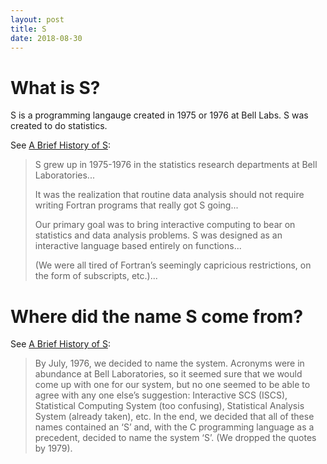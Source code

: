 ```yaml
---
layout: post
title: S
date: 2018-08-30
---
```


# What is S?

S is a programming langauge created in 1975 or 1976 at Bell Labs. S was created to do statistics.

See [A Brief History of S](http://www.stat.ucla.edu/~cocteau/stat202a/resources/docs/shistory.pdf):

> S grew up in 1975-1976 in the statistics research departments at Bell Laboratories...
>
> It was the realization that routine data analysis should not require writing Fortran programs that really got S going...
>
> Our primary goal was to bring interactive computing to bear on statistics and data analysis problems. S was designed as an interactive language based entirely on functions...
>
> (We were all tired of Fortran’s seemingly capricious restrictions, on the form of subscripts, etc.)...

# Where did the name S come from?

See [A Brief History of S](http://www.stat.ucla.edu/~cocteau/stat202a/resources/docs/shistory.pdf):

> By July, 1976, we decided to name the system. Acronyms were in abundance at Bell Laboratories, so it seemed sure that we would come up with one for our system, but no one seemed to be able to agree with any one else’s suggestion: Interactive SCS (ISCS), Statistical Computing System (too confusing), Statistical Analysis System (already taken), etc. In the end, we decided that all of these names contained an ‘S’ and, with the C programming language as a precedent, decided to name the system ‘S’. (We dropped the quotes by 1979).

